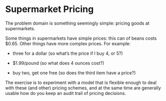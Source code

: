# Supermarket Pricing

 

The problem domain is something seemingly simple: pricing goods at supermarkets.

 

Some things in supermarkets have simple prices: this can of beans costs $0.65. Other things have more complex prices. For example:

* three for a dollar (so what’s the price if I buy 4, or 5?)

* $1.99/pound (so what does 4 ounces cost?)

* buy two, get one free (so does the third item have a price?)

 

The exercise is to experiment with a model that is flexible enough to deal with these (and other) pricing schemes, and at the same time are generally usable how do you keep an audit trail of pricing decisions.